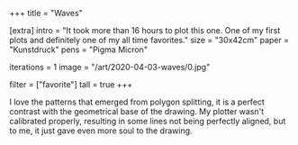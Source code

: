 +++
title = "Waves"

[extra]
intro = "It took more than 16 hours to plot this one. One of my first plots and definitely one of my all time favorites."
size = "30x42cm"
paper = "Kunstdruck"
pens = "Pigma Micron"

iterations = 1
image = "/art/2020-04-03-waves/0.jpg"

filter = ["favorite"]
tall = true
+++

I love the patterns that emerged from polygon splitting, it is a perfect contrast with the geometrical base of the drawing. My plotter wasn't calibrated properly, resulting in some lines not being perfectly aligned, but to me, it just gave even more soul to the drawing.
